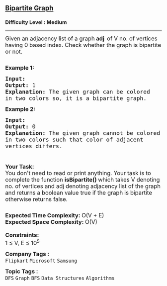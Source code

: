 <h2><a href="https://www.geeksforgeeks.org/problems/bipartite-graph/1?itm_source=geeksforgeeks&itm_medium=article&itm_campaign=bottom_sticky_on_article">Bipartite Graph</a></h2><h3>Difficulty Level : Medium</h3><hr><div class="problems_problem_content__Xm_eO"><p><span style="font-size: 18px;">Given an adjacency list&nbsp;of a graph<strong> adj&nbsp; </strong>of V no. of vertices having 0 based index. Check whether the graph is bipartite or not.</span><br>&nbsp;</p>
<p><span style="font-size: 18px;"><strong>Example 1:</strong></span></p>
<pre><span style="font-size: 18px;"><strong>Input: 
</strong><img src="https://media.geeksforgeeks.org/img-practice/PROD/addEditProblem/700410/Web/Other/cdb283af-c52d-46df-8646-5017b45b5a13_1685086658.png" alt="">
<strong>Output: </strong>1
<strong>Explanation: </strong>The given graph can be colored 
in two colors so, it is a bipartite graph.
</span></pre>
<p><span style="font-size: 18px;"><strong>Example&nbsp;2:</strong></span></p>
<pre><span style="font-size: 18px;"><strong>Input:
</strong><img src="https://media.geeksforgeeks.org/img-practice/PROD/addEditProblem/700410/Web/Other/471d9abf-5d47-48ea-aa35-2dace9f5a2da_1685086659.png" alt="">
<strong>Output: </strong>0
<strong>Explanation: </strong>The given graph cannot be colored 
in two colors such that color of adjacent 
vertices differs. 
</span></pre>
<p>&nbsp;</p>
<p><span style="font-size: 18px;"><strong>Your Task:</strong><br>You don't need to read or print anything. Your task is to complete the function&nbsp;<strong>isBipartite()&nbsp;</strong>which takes V denoting no. of vertices and adj denoting adjacency list of the graph and returns a boolean value true if the graph is bipartite otherwise returns false.</span><br>&nbsp;</p>
<p><span style="font-size: 18px;"><strong>Expected Time Complexity:&nbsp;</strong>O(V + E)<br><strong>Expected Space Complexity:&nbsp;</strong>O(V)<br><br><strong>Constraints:</strong><br>1 ≤ V, E ≤ 10<sup>5</sup></span></p></div><p><span style=font-size:18px><strong>Company Tags : </strong><br><code>Flipkart</code>&nbsp;<code>Microsoft</code>&nbsp;<code>Samsung</code>&nbsp;<br><p><span style=font-size:18px><strong>Topic Tags : </strong><br><code>DFS</code>&nbsp;<code>Graph</code>&nbsp;<code>BFS</code>&nbsp;<code>Data Structures</code>&nbsp;<code>Algorithms</code>&nbsp;
